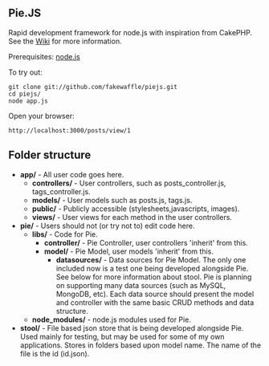 ## Pie.JS
Rapid development framework for node.js with inspiration from CakePHP. See the [Wiki](https://github.com/fakewaffle/piejs/wiki) for more information.

Prerequisites:
[node.js](https://github.com/joyent/node)

To try out:

    git clone git://github.com/fakewaffle/piejs.git
    cd piejs/
    node app.js

Open your browser:

    http://localhost:3000/posts/view/1

## Folder structure
* **app/** - All user code goes here.
    * **controllers/** - User controllers, such as posts_controller.js, tags_controller.js.
    * **models/** - User models such as posts.js, tags.js.
    * **public/** - Publicly accessible (stylesheets,javascripts, images).
    * **views/** - User views for each method in the user controllers.
* **pie/** - Users should not (or try not to) edit code here.
    * **libs/** - Code for Pie.
        * **controller/** - Pie Controller, user controllers 'inherit' from this.
        * **model/** - Pie Model, user models 'inherit' from this.
            * **datasources/** - Data sources for Pie Model. The only one included now is a test one being developed alongside Pie. See below for more information about stool. Pie is planning on supporting many data sources (such as MySQL, MongoDB, etc). Each data source should present the model and controller with the same basic CRUD methods and data structure.
    * **node_modules/** - node.js modules used for Pie.
* **stool/** - File based json store that is being developed alongside Pie. Used mainly for testing, but may be used for some of my own applications. Stores in folders based upon model name. The name of the file is the id (id.json).